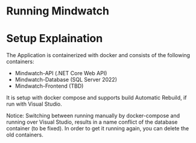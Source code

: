 # Running Mindwatch

# Setup Explaination

The Application is containerized with docker and consists of the following containers:

- Mindwatch-API (.NET Core Web API)
- Mindwatch-Database (SQL Server 2022)
- Mindwatch-Frontend (TBD)

It is setup with docker compose and supports build Automatic Rebuild, if run with Visual Studio.

Notice: Switching between running manually by docker-compose and running over Visual Studio, results in a name conflict of the database container (to be fixed). In order to get it running again, you can delete the old containers.
